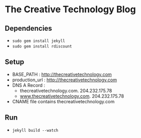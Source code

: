 The Creative Technology Blog
============================

Dependencies
------------
- ```sudo gem install jekyll```
- ```sudo gem install rdiscount```

Setup
-----
- BASE_PATH : http://thecreativetechnology.com
- production_url : http://thecreativetechnology.com
- DNS A Record : 
    - thecreativetechnology.com. 204.232.175.78
    - www.thecreativetechnology.com. 204.232.175.78
- CNAME file contains thecreativetechnology.com

Run
---
- ```jekyll build --watch```